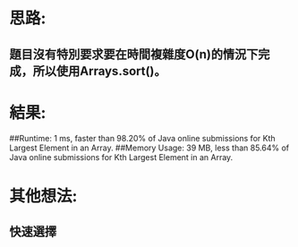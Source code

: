 # 思路: 
## 題目沒有特別要求要在時間複雜度O(n)的情況下完成，所以使用Arrays.sort()。
# 結果:
##Runtime: 1 ms, faster than 98.20% of Java online submissions for Kth Largest Element in an Array.
##Memory Usage: 39 MB, less than 85.64% of Java online submissions for Kth Largest Element in an Array.
# 其他想法:
## 快速選擇
